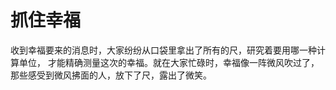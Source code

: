 # 抓住幸福

收到幸福要来的消息时，大家纷纷从口袋里拿出了所有的尺，研究着要用哪一种计算单位， 才能精确测量这次的幸福。就在大家忙碌时，幸福像一阵微风吹过了，那些感受到微风拂面的人，放下了尺，露出了微笑。